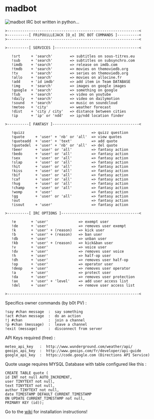 madbot
======
![madbot](http://i.imgur.com/RggugqK.png "madbot")
IRC bot written in python...

    >-------------------------------------------------------------<
    >----------[ FRiPOUiLLEJACK [O_o] IRC BOT COMMANDS ]----------<
    >-------------------------------------------------------------<
                                                                   
    >----------[ SERVICES ]---------------------------------------<
                                                                   
       !srt     + 'search'        => subtitles on sous-titres.eu
       !sub     + 'search'        => subtitles on subsynchro.com
       !imdb    + 'search'        => release on imdb.com
       !tmdb    + 'search'        => movies on themoviedb.org
       !tv      + 'search'        => series on themoviedb.org
       !allo    + 'search'        => movies on allocine.fr
       !add     + 'id imdb'       => add item in Team DATABASE
       !img     + 'search'        => images on google images
       !google  + 'search'        => something on google
       !tub     + 'search'        => video on youtube
       !daily   + 'search'        => video on dailymotion
       !sound   + 'search'        => music on soundcloud
       !meteo   + 'city'          => weather forecast
       !dist    + 'city / city'   => distance between cities
       !ip      + 'ip' or 'ndd'   => ip/ndd location finder
                                                                   
    >----------[ FANTASY ]----------------------------------------<
                                                                   
       !quizz                               => quizz question
       !quote     + 'user' + 'nb' or 'all'  => view quotes
       !quoteadd  + 'user' + 'text'         => add quote
       !quotedel  + 'user' + 'nb' or 'all'  => del quote
       !beer      + 'user' or 'all'         => fantasy action
       !bedo      + 'user' or 'all'         => fantasy action
       !sex       + 'user' or 'all'         => fantasy action
       !slap      + 'user' or 'all'         => fantasy action
       !hit       + 'user' or 'all'         => fantasy action
       !kiss      + 'user' or 'all'         => fantasy action
       !bif       + 'user' or 'all'         => fantasy action
       !caf       + 'user' or 'all'         => fantasy action
       !hug       + 'user' or 'all'         => fantasy action
       !champ     + 'user' or 'all'         => fantasy action
       !womp      + 'user'                  => fantasy action
       !gg        + 'user' or 'all'         => fantasy action
       !out                                 => fantasy action
       !isout     + 'user'                  => fantasy action
                                                                   
    >----------[ IRC OPTIONS ]------------------------------------<
                                                                   
       !e       + 'user'              => exempt user
       !de      + 'user'              => removes user exempt
       !k       + 'user' + (reason)   => kick user
       !b       + 'user' + (reason)   => ban user
       !db      + 'user'              => unban user
       !kb      + 'user' + (reason)   => kick&ban user
       !v       + 'user'              => voice user
       !dv      + 'user'              => removes user voice
       !h       + 'user'              => half-op user
       !dh      + 'user'              => removes user half-op
       !op      + 'user'              => operator user
       !deop    + 'user'              => removes user operator
       !a       + 'user'              => protect user
       !da      + 'user'              => removes user protection
       !ax      + 'user' + 'level'    => add user access list
       !del     + 'user'              => remove user access list
                                                                   
    >-------------------------------------------------------------<

Specifics owner commands (by b0t PV) :

    !say #chan message  :  say something
    !act #chan message  :  do an action
    !j #chan            :  join a channel
    !p #chan (message)  :  leave a channel
    !exit (message)     :  disconnect from server

API Keys required (free) :

    meteo_api_key   :  http://www.wunderground.com/weather/api/
    geoips_api_key  :  http://www.geoips.com/fr/developer/api-guide
    google_api_key  :  https://code.google.com (Directions API Service)

Quote usage requires MYSQL Database with table configured like this :

    CREATE TABLE quote (
    id INT not null AUTO_INCREMENT,
    user TINYTEXT not null,
    text TINYTEXT not null,
    author TINYTEXT not null,
    date TIMESTAMP DEFAULT CURRENT_TIMESTAMP
    ON UPDATE CURRENT_TIMESTAMP not null,
    PRIMARY KEY (id));

Go to the [wiki](https://github.com/grm34/madbot/wiki) for installation instructions!
